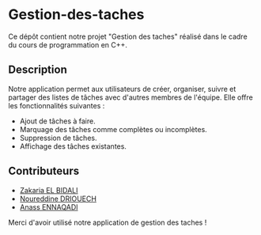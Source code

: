 # Gestion-des-taches
Ce dépôt contient notre projet "Gestion des taches" réalisé dans le cadre du cours de programmation en C++.

## Description

Notre application permet aux utilisateurs de créer, organiser, suivre et partager des listes de tâches avec d'autres membres de l'équipe. Elle offre les fonctionnalités suivantes :

- Ajout de tâches à faire.
- Marquage des tâches comme complètes ou incomplètes.
- Suppression de tâches.
- Affichage des tâches existantes.

## Contributeurs

- [Zakaria EL BIDALI](https://github.com/Zakaria12e)
- [Noureddine DRIOUECH](https://github.com/NoureddineDRIOUECH)
- [Anass ENNAQADI](https://github.com/ANAS-ENNAQADI)


Merci d'avoir utilisé notre application de gestion des taches !
